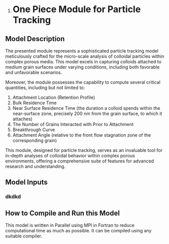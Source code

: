 1. # One Piece Module for Particle Tracking

## Model Description
The presented module represents a sophisticated particle tracking model meticulously crafted for the micro-scale analysis of colloidal particles within complex porous media. This model excels in capturing colloids attached to medium grain surfaces under varying conditions, including both favorable and unfavorable scenarios.

Moreover, the module possesses the capability to compute several critical quantities, including but not limited to:

1. Attachment Location (Retention Profile)
2. Bulk Residence Time
3. Near Surface Residence Time (the duration a colloid spends within the near-surface zone, precisely 200 nm from the grain surface, to which it attaches)
4. The Number of Grains Interacted with Prior to Attachment
5. Breakthrough Curve
6. Attachment Angle (relative to the front flow stagnation zone of the corresponding grain)

This module, designed for particle tracking, serves as an invaluable tool for in-depth analyses of colloidal behavior within complex porous environments, offering a comprehensive suite of features for advanced research and understanding.



## Model Inputs

### dkdkd

## How to Compile and Run this Model

This model is written in Parallel using MPI in Fortran to reduce computational time as much as possible. It can be compiled using any suitable compiler. 




